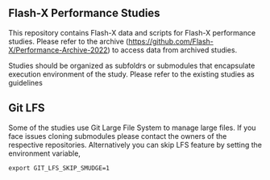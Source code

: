 ## Flash-X Performance Studies

This repository contains Flash-X data and scripts for Flash-X performance studies. Please refer to the archive
(https://github.com/Flash-X/Performance-Archive-2022) to access data from archived studies.

Studies should be organized as subfoldrs or submodules that encapsulate execution environment of the study. Please refer to the existing studies as guidelines

## Git LFS

Some of the studies use Git Large File System to manage large files. If you face issues cloning submodules please contact the owners of the respective repositories. Alternatively you can skip LFS feature by setting the environment variable,

```
export GIT_LFS_SKIP_SMUDGE=1
```
